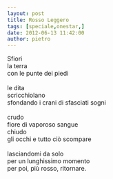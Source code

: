 ```yaml
---
layout: post
title: Rosso Leggero
tags: [speciale,onestar,]
date: 2012-06-13 11:42:00
author: pietro
---
```

Sfiori<br/>la terra<br/>con le punte dei piedi<br/><br/>le dita<br/>scricchiolano<br/>sfondando i crani di sfasciati sogni<br/><br/>crudo<br/>fiore di vaporoso sangue<br/>chiudo<br/>gli occhi e tutto ciò scompare<br/><br/>lasciandomi da solo<br/>per un lunghissimo momento<br/>per poi, più rosso, ritornare.
